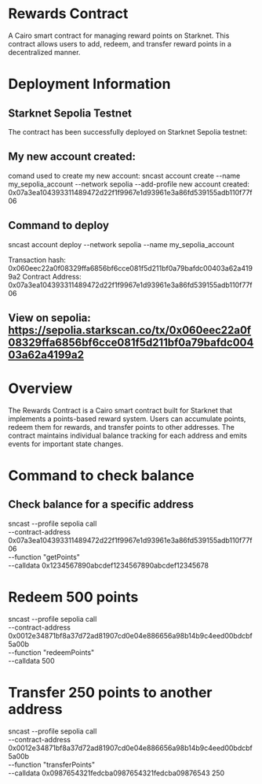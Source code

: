 # Rewards Contract
A Cairo smart contract for managing reward points on Starknet. This contract allows users to add, redeem, and transfer reward points in a decentralized manner.

# Deployment Information
## Starknet Sepolia Testnet
The contract has been successfully deployed on Starknet Sepolia testnet:

## My new account created:
comand used to create my new account: sncast account create --name my_sepolia_account --network sepolia --add-profile
new account created: 0x07a3ea104393311489472d22f1f9967e1d93961e3a86fd539155adb110f77f06

## Command to deploy
sncast account deploy --network sepolia --name my_sepolia_account

Transaction hash: 0x060eec22a0f08329ffa6856bf6cce081f5d211bf0a79bafdc00403a62a4199a2
Contract Address: 0x07a3ea104393311489472d22f1f9967e1d93961e3a86fd539155adb110f77f06

## View on sepolia: https://sepolia.starkscan.co/tx/0x060eec22a0f08329ffa6856bf6cce081f5d211bf0a79bafdc00403a62a4199a2

# Overview
The Rewards Contract is a Cairo smart contract built for Starknet that implements a points-based reward system. Users can accumulate points, redeem them for rewards, and transfer points to other addresses. The contract maintains individual balance tracking for each address and emits events for important state changes.

# Command to check balance
## Check balance for a specific address
sncast --profile sepolia call \
  --contract-address 0x07a3ea104393311489472d22f1f9967e1d93961e3a86fd539155adb110f77f06 \
  --function "getPoints" \
  --calldata 0x1234567890abcdef1234567890abcdef12345678

  # Redeem 500 points
sncast --profile sepolia call \
  --contract-address 0x0012e34871bf8a37d72ad81907cd0e04e886656a98b14b9c4eed00bdcbf5a00b \
  --function "redeemPoints" \
  --calldata 500

  # Transfer 250 points to another address
sncast --profile sepolia call \
  --contract-address 0x0012e34871bf8a37d72ad81907cd0e04e886656a98b14b9c4eed00bdcbf5a00b \
  --function "transferPoints" \
  --calldata 0x0987654321fedcba0987654321fedcba09876543 250